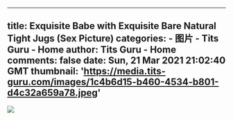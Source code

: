 
---
title: Exquisite Babe with Exquisite Bare Natural Tight Jugs (Sex Picture)
categories: 
    - 图片
    - Tits Guru - Home
author: Tits Guru - Home
comments: false
date: Sun, 21 Mar 2021 21:02:40 GMT
thumbnail: 'https://media.tits-guru.com/images/1c4b6d15-b460-4534-b801-d4c32a659a78.jpeg'
---

<div>   
<img src="https://media.tits-guru.com/images/1c4b6d15-b460-4534-b801-d4c32a659a78.jpeg" referrerpolicy="no-referrer">  
</div>
            